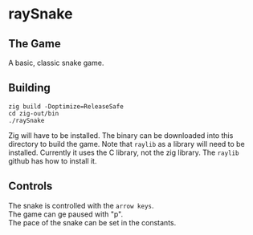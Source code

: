 # raySnake

## The Game

A basic, classic snake game.

## Building

```
zig build -Doptimize=ReleaseSafe
cd zig-out/bin
./raySnake
```

Zig will have to be installed. The binary can be downloaded into this directory to build the game.
Note that `raylib` as a library will need to be installed. Currently it uses the C library, not the zig library. The `raylib` github has how to install it.

## Controls

The snake is controlled with the `arrow keys`. \
The game can ge paused with "p". \
The pace of the snake can be set in the constants.

